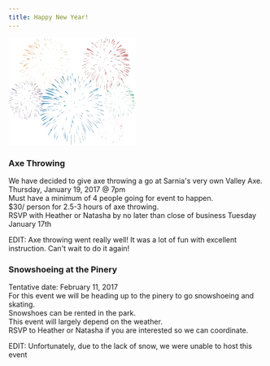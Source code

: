 ```yaml
---
title: Happy New Year!
---
```


<img src="/img/fireworks.png" alt="fireworks" width="250" />

### Axe Throwing
We have decided to give axe throwing a go at Sarnia's very own Valley Axe.  
Thursday, January 19, 2017 @ 7pm  
Must have a minimum of 4 people going for event to happen.  
$30/ person for 2.5-3 hours of axe throwing.  
RSVP with Heather or Natasha by no later than close of business Tuesday January 17th  

EDIT: Axe throwing went really well! It was a lot of fun with excellent instruction. Can't wait to do it again!


### Snowshoeing at the Pinery
Tentative date: February 11, 2017  
For this event we will be heading up to the pinery to go snowshoeing and skating.  
Snowshoes can be rented in the park.  
This event will largely depend on the weather.  
RSVP to Heather or Natasha if you are interested so we can coordinate.

EDIT: Unfortunately, due to the lack of snow, we were unable to host this event
